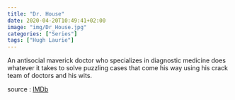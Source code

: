 ```yaml
---
title: "Dr. House"
date: 2020-04-20T10:49:41+02:00
image: "img/Dr_House.jpg"
categories: ["Series"]
tags: ["Hugh Laurie"]
---
```

An antisocial maverick doctor who specializes in diagnostic medicine does
whatever it takes to solve puzzling cases that come his way using his crack
team of doctors and his wits. 

source : [IMDb][1]

  [1]: https://www.imdb.com

